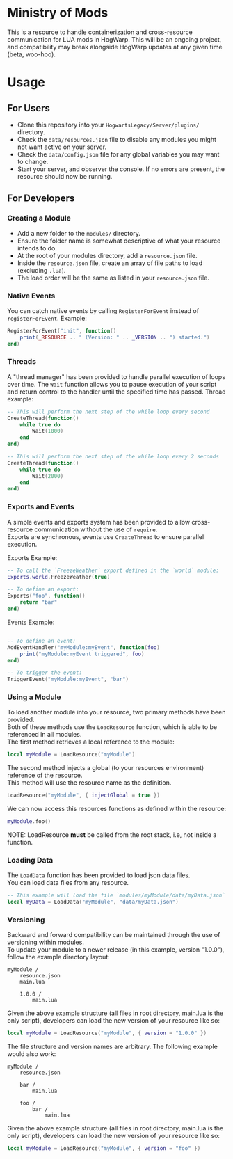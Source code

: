 # Ministry of Mods

This is a resource to handle containerization and cross-resource communication for LUA mods in HogWarp. This will be an ongoing project, and compatibility may break alongside HogWarp updates at any given time (beta, woo-hoo).

# Usage

## For Users

- Clone this repository into your `HogwartsLegacy/Server/plugins/` directory.   
- Check the `data/resources.json` file to disable any modules you might not want active on your server.   
- Check the `data/config.json` file for any global variables you may want to change.
- Start your server, and observer the console. If no errors are present, the resource should now be running.   

## For Developers

### Creating a Module

- Add a new folder to the `modules/` directory.  
- Ensure the folder name is somewhat descriptive of what your resource intends to do.   
- At the root of your modules directory, add a `resource.json` file.   
- Inside the `resource.json` file, create an array of file paths to load (excluding `.lua`).   
- The load order will be the same as listed in your `resource.json` file.   

### Native Events

You can catch native events by calling `RegisterForEvent` instead of `registerForEvent`.
Example:

```lua
RegisterForEvent("init", function()
    print(_RESOURCE .. " (Version: " .. _VERSION .. ") started.")
end)
```

### Threads

A "thread manager" has been provided to handle parallel execution of loops over time.
The `Wait` function allows you to pause execution of your script and return control to the handler until the specified time has passed.
Thread example:

```lua
-- This will perform the next step of the while loop every second
CreateThread(function()
    while true do
        Wait(1000)
    end
end)

-- This will perform the next step of the while loop every 2 seconds
CreateThread(function()
    while true do
        Wait(2000)
    end
end)
```

### Exports and Events

A simple events and exports system has been provided to allow cross-resource communication without the use of `require`.   
Exports are synchronous, events use `CreateThread` to ensure parallel execution.

Exports Example:
```lua
-- To call the `FreezeWeather` export defined in the `world` module:
Exports.world.FreezeWeather(true)

-- To define an export:
Exports("foo", function()
    return "bar"
end)
```
Events Example:
```lua

-- To define an event:
AddEventHandler("myModule:myEvent", function(foo)
    print("myModule:myEvent triggered", foo)
end)

-- To trigger the event:
TriggerEvent("myModule:myEvent", "bar")
```

### Using a Module

To load another module into your resource, two primary methods have been provided.   
Both of these methods use the `LoadResource` function, which is able to be referenced in all modules.   
The first method retrieves a local reference to the module:

```lua
local myModule = LoadResource("myModule")
```

The second method injects a global (to your resources environment) reference of the resource.   
This method will use the resource name as the definition.

```lua
LoadResource("myModule", { injectGlobal = true })
```

We can now access this resources functions as defined within the resource:

```lua
myModule.foo()
```

NOTE: LoadResource **must** be called from the root stack, i.e, not inside a function.

### Loading Data

The `LoadData` function has been provided to load json data files.   
You can load data files from any resource.

```lua
-- This example will load the file `modules/myModule/data/myData.json` into a table.
local myData = LoadData("myModule", "data/myData.json")
```

### Versioning

Backward and forward compatibility can be maintained through the use of versioning within modules.   
To update your module to a newer release (in this example, version "1.0.0"), follow the example directory layout:

```
myModule /
    resource.json
    main.lua

    1.0.0 /
        main.lua
```

Given the above example structure (all files in root directory, main.lua is the only script), developers can load the new version of your resource like so:

```lua
local myModule = LoadResource("myModule", { version = "1.0.0" })
```

The file structure and version names are arbitrary. The following example would also work:

```
myModule /
    resource.json
    
    bar / 
        main.lua

    foo /
        bar /
            main.lua
```

Given the above example structure (all files in root directory, main.lua is the only script), developers can load the new version of your resource like so:

```lua
local myModule = LoadResource("myModule", { version = "foo" })
```